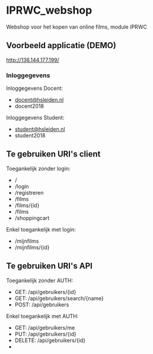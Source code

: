 # IPRWC_webshop

Webshop voor het kopen van online films, module IPRWC

## Voorbeeld applicatie (DEMO)

http://136.144.177.199/

### Inloggegevens

Inloggegevens Docent:
* docent@hsleiden.nl
* docent2018

Inloggegevens Student:
* student@hsleiden.nl
* student2018

## Te gebruiken URI's client

Toegankelijk zonder login:
* /
* /login
* /registreren
* /films
* /films/{id}
* /films
* /shoppingcart

Enkel toegankelijk met login:
* /mijnfilms
* /mijnfilms/{id}

## Te gebruiken URI's API

Toegankelijk zonder AUTH:
* GET: /api/gebruikers/{id}
* GET: /api/gebruikers/search/{name}
* POST: /api/gebruikers

Enkel toegankelijk met AUTH:
* GET: /api/gebruikers/me
* PUT: /api/gebruikers/{id}
* DELETE: /api/gebruikers/{id}
* 

